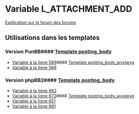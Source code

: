 # Variable L_ATTACHMENT_ADD
[Explication sur le forum des forums](http://forum.forumactif.com/t294113-listing-des-variables#L_ATTACHMENT_ADD)
## Utilisations dans les templates
### Version PunBB#### [Template posting_body](punbb/posting_body.md)
* [Variable à la ligne 569](../punbb/posting_body.tpl#L569)#### [Template posting_body_wysiwyg](punbb/posting_body_wysiwyg.md)
* [Variable à la ligne 568](../punbb/posting_body_wysiwyg.tpl#L568)
### Version phpBB2#### [Template posting_body](subsilver/posting_body.md)
* [Variable à la ligne 662](../subsilver/posting_body.tpl#L662)
* [Variable à la ligne 672](../subsilver/posting_body.tpl#L672)#### [Template posting_body_wysiwyg](subsilver/posting_body_wysiwyg.md)
* [Variable à la ligne 651](../subsilver/posting_body_wysiwyg.tpl#L651)
* [Variable à la ligne 661](../subsilver/posting_body_wysiwyg.tpl#L661)